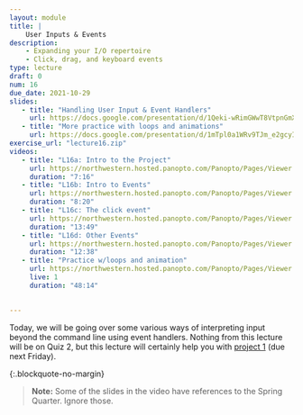 ```yaml
---
layout: module
title: | 
    User Inputs & Events
description:
    - Expanding your I/O repertoire
    - Click, drag, and keyboard events
type: lecture
draft: 0
num: 16
due_date: 2021-10-29
slides: 
   - title: "Handling User Input & Event Handlers"
     url: https://docs.google.com/presentation/d/1Qeki-wRimGWwT8VtpnGmXtUDEkbiVEZLI4f1Tz7YB4Y/edit?usp=sharing
   - title: "More practice with loops and animations"
     url: https://docs.google.com/presentation/d/1mTpl0a1WRv9TJm_e2gcyICqXeYTT4YG6bZvQ1iGQY5c/edit?usp=sharing
exercise_url: "lecture16.zip"
videos:
   - title: "L16a: Intro to the Project"
     url: https://northwestern.hosted.panopto.com/Panopto/Pages/Viewer.aspx?id=84aeac80-dac4-44f8-981e-adc20157f907
     duration: "7:16"
   - title: "L16b: Intro to Events"
     url: https://northwestern.hosted.panopto.com/Panopto/Pages/Viewer.aspx?id=9d637256-9fec-481c-8975-adc20157f9d2
     duration: "8:20"
   - title: "L16c: The click event"
     url: https://northwestern.hosted.panopto.com/Panopto/Pages/Viewer.aspx?id=4a7cd174-6807-4094-b75d-adc20157fa58
     duration: "13:49"
   - title: "L16d: Other Events"
     url: https://northwestern.hosted.panopto.com/Panopto/Pages/Viewer.aspx?id=32c65d38-3035-4823-878b-adc20157fb1f
     duration: "12:38"
   - title: "Practice w/loops and animation"
     url: https://northwestern.hosted.panopto.com/Panopto/Pages/Viewer.aspx?id=15dfc1a3-2c9a-44a3-a274-add000f7f55c
     live: 1
     duration: "48:14"

     
---
```


Today, we will be going over some various ways of interpreting input beyond the command line using event handlers. Nothing from this lecture will be on Quiz 2, but this lecture will certainly help you with [project 1](../assignments/p1) (due next Friday).

{:.blockquote-no-margin}
> **Note:** Some of the slides in the video have references to the Spring Quarter. Ignore those.   